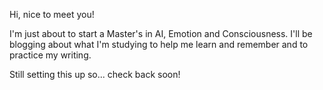Hi, nice to meet you!

I'm just about to start a Master's in AI, Emotion and Consciousness. 
I'll be blogging about what I'm studying to help me learn and remember and to practice my writing.

Still setting this up so... check back soon!
